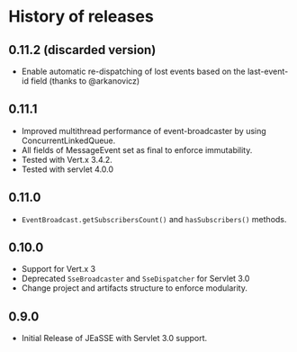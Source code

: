 # History of releases

## 0.11.2 (discarded version)

- Enable automatic re-dispatching of lost events based on the last-event-id field (thanks to @arkanovicz)

## 0.11.1

- Improved multithread performance of event-broadcaster by using ConcurrentLinkedQueue.
- All fields of MessageEvent set as final to enforce immutability.
- Tested with Vert.x 3.4.2.
- Tested with servlet 4.0.0

## 0.11.0

- `EventBroadcast.getSubscribersCount()` and `hasSubscribers()` methods.

## 0.10.0

- Support for Vert.x 3
- Deprecated `SseBroadcaster` and `SseDispatcher` for Servlet 3.0
- Change project and artifacts structure to enforce modularity.

## 0.9.0

- Initial Release of JEaSSE with Servlet 3.0 support.